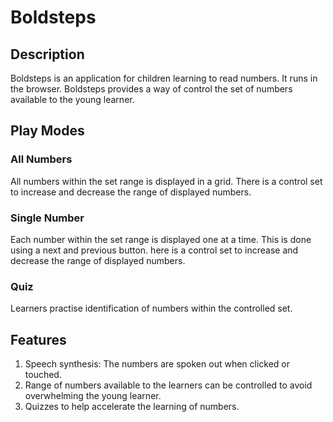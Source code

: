 # Boldsteps

## Description
Boldsteps is an application for children learning to read numbers. It runs in the browser. Boldsteps provides a way of control the set of numbers available to the young learner.

## Play Modes

### All Numbers
All numbers within the set range is displayed in a grid. There is a control set to increase and decrease the range of displayed numbers.

### Single Number
Each number within the set range is displayed one at a time. This  is done using a next and previous button. here is a control set to increase and decrease the range of displayed numbers.

### Quiz
Learners practise identification of numbers within the controlled set.

## Features
1. Speech synthesis: The numbers are spoken out when clicked or touched.
2. Range of numbers available to the learners can be controlled to avoid overwhelming the young learner.
3. Quizzes to help accelerate the learning of numbers.
